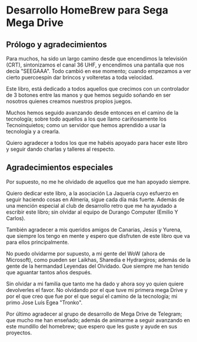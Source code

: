 # Desarrollo HomeBrew para Sega Mega Drive

## Prólogo y agradecimientos

Para muchos, ha sido un largo camino desde que encendimos la televisión (CRT), sintonizamos el canal 36 UHF, y encendimos una pantalla que nos decía "SEEGAAA". Todo cambió en ese momento; cuando empezamos a ver cierto puercoespín dar brincos y volteretas a toda velocidad.

Este libro, está dedicado a todos aquellos que crecimos con un controlador de 3 botones entre las manos y que hemos seguido soñando en ser nosotros quienes creamos nuestros propios juegos.

Muchos hemos seguido avanzando desde entonces en el camino de la tecnología; sobre todo aquellos a los que llamo cariñosamente los Tecnoinquietos; como un servidor que hemos aprendido a usar la tecnología y a crearla.

Quiero agradecer a todos los que me habéis apoyado para hacer este libro y seguir dando charlas y talleres al respecto.

## Agradecimientos especiales

Por supuesto, no me he olvidado de aquellos que me han apoyado siempre.

Quiero dedicar este libro, a la asociación La Jaquería cuyo esfuerzo en seguir haciendo cosas en Almería, sigue cada día más fuerte. Además de una mención especial al club de desarrollo retro que me ha ayudado a escribir este libro; sin olvidar al equipo de Durango Computer (Emilio Y Carlos).

También agradecer a mis queridos amigos de Canarias, Jesús y Yurena, que siempre los tengo en mente y espero que disfruten de este libro que va para ellos principalmente.

No puedo olvidarme por supuesto, a mi gente del WoW (ahora de Microsoft), como pueden ser Laikhas, Sharedia e Hydrargiros; además de la gente de la hermandad Leyendas del Olvidado. Que siempre me han tenido que aguantar tantos años después.

Sin olvidar a mi familia que tanto me ha dado y ahora soy yo quien quiere devolverles el favor. No olvidando por el que tuve mi primera mega Drive y por el que creo que fue por el que seguí el camino de la tecnología; mi primo Jose Luís Egea "Tronko".

Por último agradecer al grupo de desarrollo de Mega Drive de Telegram; que mucho me han enseñado; además de animarme a seguir avanzando en este mundillo del homebrew; que espero que les guste y ayude en sus proyectos.
